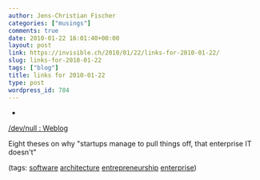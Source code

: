 ```yaml
---
author: Jens-Christian Fischer
categories: ["musings"]
comments: true
date: 2010-01-22 16:01:40+00:00
layout: post
link: https://invisible.ch/2010/01/22/links-for-2010-01-22/
slug: links-for-2010-01-22
tags: ["blog"]
title: links for 2010-01-22
type: post
wordpress_id: 784
---
```


  * 
                

[/dev/null : Weblog](https://www.jroller.com/cpurdy/entry/eight_theses)


                

Eight theses on why "startups manage to pull things off, that enterprise IT doesn't"


                

(tags: [software](https://delicious.com/jaycee/software) [architecture](https://delicious.com/jaycee/architecture) [entrepreneurship](https://delicious.com/jaycee/entrepreneurship) [enterprise](https://delicious.com/jaycee/enterprise))


            
